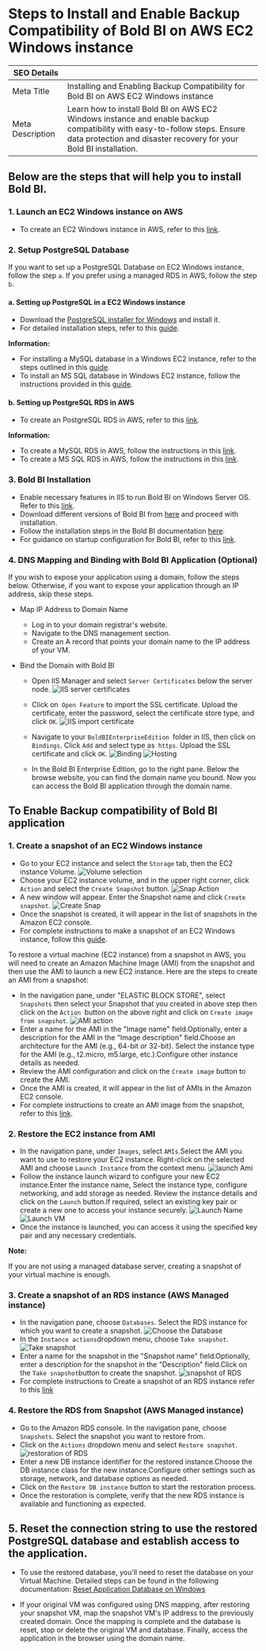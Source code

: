 # Steps to Install and Enable Backup Compatibility of Bold BI on AWS EC2 Windows instance

| SEO Details       |                                                                     |
|-------------------|---------------------------------------------------------------------|
| Meta Title        | Installing and Enabling Backup Compatibility for Bold BI on  AWS EC2 Windows instance |
| Meta Description  | Learn how to install Bold BI on AWS EC2 Windows instance and enable backup compatibility with easy-to-follow steps. Ensure data protection and disaster recovery for your Bold BI installation. |

## Below are the steps that will help you to install Bold BI.

### 1. Launch an EC2 Windows instance on AWS
   - To create an EC2 Windows instance in AWS, refer to this [link](https://docs.aws.amazon.com/AWSEC2/latest/WindowsGuide/EC2_GetStarted.html).

### 2. Setup PostgreSQL Database
If you want to set up a PostgreSQL Database on EC2 Windows instance, follow the step `a`. If you prefer using a managed RDS in AWS, follow the step `b`.

#### a. Setting up PostgreSQL in a EC2 Windows instance
- Download the [PostgreSQL installer for Windows](https://www.enterprisedb.com/downloads/postgres-postgresql-downloads) and install it.
- For detailed installation steps, refer to this [guide](https://www.postgresqltutorial.com/postgresql-getting-started/install-postgresql/).

**Information:**
  - For installing a MySQL database in a Windows EC2 instance, refer to the steps outlined in this [guide](https://dev.mysql.com/doc/refman/8.3/en/windows-installation.html).
  - To install an MS SQL database in Windows EC2 instance, follow the instructions provided in this [guide](https://learn.microsoft.com/en-us/sql/database-engine/install-windows/install-sql-server?view=sql-server-ver16).

#### b. Setting up PostgreSQL RDS in AWS
- To create an PostgreSQL RDS in AWS, refer to this [link](https://aws.amazon.com/getting-started/hands-on/create-connect-postgresql-db/).

**Information:** 
  - To create a MySQL RDS in AWS, follow the instructions in this [link](https://aws.amazon.com/getting-started/hands-on/create-mysql-db/).
  - To create a MS SQL RDS in AWS, follow the instructions in this [link](https://aws.amazon.com/getting-started/hands-on/create-microsoft-sql-db/).


### 3. Bold BI Installation
   - Enable necessary features in IIS to run Bold BI on Windows Server OS. Refer to this [link](https://help.boldbi.com/faq/features-needed-to-enable-in-iis-to-run-bold-bi-in-win-server-os/).
   - Download different versions of Bold BI from [here](https://www.boldbi.com/account/downloads) and proceed with installation.
   - Follow the installation steps in the Bold BI documentation [here](https://help.boldbi.com/deploying-bold-bi/deploying-in-windows/installation-and-deployment/).
   - For guidance on startup configuration for Bold BI, refer to this [link](https://help.boldbi.com/application-startup/latest/).

### 4. DNS Mapping and Binding with Bold BI Application (Optional)

If you wish to expose your application using a domain, follow the steps below. Otherwise, if you want to expose your application through an IP address, skip these steps.

- Map IP Address to Domain Name
  - Log in to your domain registrar's website.
  - Navigate to the DNS management section.
  - Create an A record that points your domain name to the IP address of your VM.

- Bind the Domain with Bold BI
    - Open IIS Manager and select `Server Certificates` below the server node.
    ![IIS server certificates](images/IIS-ServerCertificates.png)
    - Click on` Open Feature` to import the SSL certificate. Upload the certificate, enter the password, select the certificate store type, and click `OK`.
    ![IIS import certificate](images/IIS-importcertificate.png)
    - Navigate to your `BoldBIEnterpriseEdition `folder in IIS, then click on `Bindings`. Click `Add` and select type as` https`. Upload the SSL certificate and click `OK`.
    ![Binding](images/IIS-binding.png)
    ![Hosting](images/IIS-Hosting.png)

    - In the Bold BI Enterprise Edition, go to the right pane. Below the browse website, you can find the domain name you bound. Now you can access the Bold BI application through the domain name.

## To Enable Backup compatibility of Bold BI application

### 1. Create a snapshot of an EC2 Windows instance
- Go to your EC2 instance and select the `Storage` tab, then the EC2 instance Volume.
![Volume selection](images/EC2volume.png)
- Choose your EC2 instance volume, and in the upper right corner, click `Action` and select the `Create Snapshot` button.
![Snap Action](images/snapAction.png)
- A new window will appear. Enter the Snapshot name and click `Create snapshot`.
![Create Snap](images/createsnap.png)
- Once the snapshot is created, it will appear in the list of snapshots in the Amazon EC2 console.
- For complete instructions to make a snapshot of an EC2 Windows instance, follow this [guide](https://docs.aws.amazon.com/ebs/latest/userguide/ebs-creating-snapshot.html).

To restore a virtual machine (EC2 instance) from a snapshot in AWS, you will need to create an Amazon Machine Image (AMI) from the snapshot and then use the AMI to launch a new EC2 instance. Here are the steps to create an AMI from a snapshot:
- In the navigation pane, under "ELASTIC BLOCK STORE", select `Snapshots` then select your Snapshot that you created in above step then click on the `Action `button on the above right and click on `Create image from snapshot`.
![AMI action](images/Ami-action.png)
- Enter a name for the AMI in the "Image name" field.Optionally, enter a description for the AMI in the "Image description" field.Choose an architecture for the AMI (e.g., 64-bit or 32-bit).
Select the instance type for the AMI (e.g., t2.micro, m5.large, etc.).Configure other instance details as needed.
- Review the AMI configuration and click on the `Create image` button to create the AMI.
- Once the AMI is created, it will appear in the list of AMIs in the Amazon EC2 console.
- For complete instructions to create an AMI image from the snapshot, refer to this [link](https://docs.aws.amazon.com/AWSEC2/latest/WindowsGuide/Creating_EBSbacked_WinAMI.html).

### 2. Restore the EC2 instance from AMI
- In the navigation pane, under `Images`, select `AMIs`.Select the AMI you want to use to restore your EC2 instance. Right-click on the selected AMI and choose `Launch Instance` from the context menu.
![launch Ami](images/AMI-launch.png)
- Follow the instance launch wizard to configure your new EC2 instance.Enter the instance name, Select the instance type, configure networking, and add storage as needed. Review the instance details and click on the `Launch` button.If required, select an existing key pair or create a new one to access your instance securely.
![Launch Name](images/ami-launch-name.png)
![Launch VM](images/ami-launch-network.png)
- Once the instance is launched, you can access it using the specified key pair and any necessary credentials.

**Note:** 

If you are not using a managed database server, creating a snapshot of your virtual machine is enough.


### 3. Create a snapshot of an RDS instance (AWS Managed instance)
- In the navigation pane, choose `Databases`.
Select the RDS instance for which you want to create a snapshot.
![Choose the Database](images/database-navigate.png)
- In the `Instance actions`dropdown menu, choose `Take snapshot`.
![Take snapshot](images/database-action.png)
- Enter a name for the snapshot in the "Snapshot name" field.Optionally, enter a description for the snapshot in the "Description" field.Click on the `Take snapshot`button to create the snapshot.
![snapshot of RDS](images/createDatabasesnap.png)
- For complete instructions to Create a snapshot of an RDS instance refer to this [link](https://docs.aws.amazon.com/AmazonRDS/latest/UserGuide/USER_CreateSnapshot.html)

### 4. Restore the RDS from Snapshot (AWS Managed instance)
- Go to the Amazon RDS console. In the navigation pane, choose `Snapshots`. Select the snapshot you want to restore from.
- Click on the `Actions` dropdown menu and select `Restore snapshot`.
![restoration of RDS](images/restoreDBaction.png)
- Enter a new DB instance identifier for the restored instance.Choose the DB instance class for the new instance.Configure other settings such as storage, network, and database options as needed.
- Click on the `Restore DB instance` button to start the restoration process.
- Once the restoration is complete, verify that the new RDS instance is available and functioning as expected.

## 5. Reset the connection string to use the restored PostgreSQL database and establish access to the application.

- To use the restored database, you'll need to reset the database on your Virtual Machine.
Detailed steps can be found in the following documentation: [Reset Application Database on Windows](https://help.boldbi.com/utilities/bold-bi-command-line-tools/reset-application-database/#windows)

- If your original VM was configured using DNS mapping, after restoring your snapshot VM, map the snapshot VM's IP address to the previously created domain. Once the mapping is complete and the database is reset, stop or delete the original VM and database. Finally, access the application in the browser using the domain name. 
